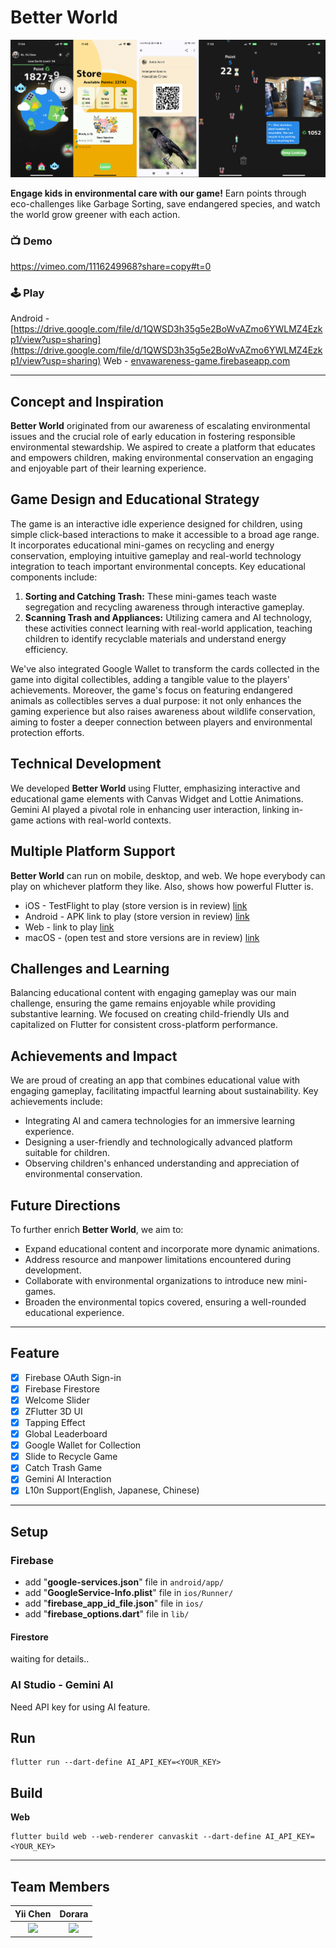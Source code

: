 # Better World

<img src="./demo/better-world.png" />

**Engage kids in environmental care with our game!** Earn points through eco-challenges like Garbage Sorting, save endangered species, and watch the world grow greener with each action.

### 📺 Demo
https://vimeo.com/1116249968?share=copy#t=0

### 🕹️ Play
Android - [https://drive.google.com/file/d/1QWSD3h35g5e2BoWvAZmo6YWLMZ4Ezkp1/view?usp=sharing](https://drive.google.com/file/d/1QWSD3h35g5e2BoWvAZmo6YWLMZ4Ezkp1/view?usp=sharing)
Web - [envawareness-game.firebaseapp.com](envawareness-game.firebaseapp.com)

---

## Concept and Inspiration
**Better World** originated from our awareness of escalating environmental issues and the crucial role of early education in fostering responsible environmental stewardship. We aspired to create a platform that educates and empowers children, making environmental conservation an engaging and enjoyable part of their learning experience.

## Game Design and Educational Strategy
The game is an interactive idle experience designed for children, using simple click-based interactions to make it accessible to a broad age range. It incorporates educational mini-games on recycling and energy conservation, employing intuitive gameplay and real-world technology integration to teach important environmental concepts. Key educational components include:

1. **Sorting and Catching Trash:** These mini-games teach waste segregation and recycling awareness through interactive gameplay.
2. **Scanning Trash and Appliances:** Utilizing camera and AI technology, these activities connect learning with real-world application, teaching children to identify recyclable materials and understand energy efficiency.

We've also integrated Google Wallet to transform the cards collected in the game into digital collectibles, adding a tangible value to the players' achievements. Moreover, the game's focus on featuring endangered animals as collectibles serves a dual purpose: it not only enhances the gaming experience but also raises awareness about wildlife conservation, aiming to foster a deeper connection between players and environmental protection efforts.

## Technical Development
We developed **Better World** using Flutter, emphasizing interactive and educational game elements with Canvas Widget and Lottie Animations. Gemini AI played a pivotal role in enhancing user interaction, linking in-game actions with real-world contexts.

## Multiple Platform Support
**Better World** can run on mobile, desktop, and web. We hope everybody can play on whichever platform they like. Also, shows how powerful Flutter is.
- iOS - TestFlight to play (store version is in review) [link](https://appstoreconnect.apple.com/apps/6478499075/testflight/ios/6e8c08e4-7b3d-414d-91cc-d9a6fc6c4291)
- Android - APK link to play (store version in review) [link](https://drive.google.com/file/d/1W1urHskSz4CExiHfgyALQQ3dmRsxQwOD/view)
- Web - link to play [link](https://envawareness-game.firebaseapp.com/)
- macOS - (open test and store versions are in review) [link](https://appstoreconnect.apple.com/apps/6478499075/testflight/ios/6e8c08e4-7b3d-414d-91cc-d9a6fc6c4291)

## Challenges and Learning
Balancing educational content with engaging gameplay was our main challenge, ensuring the game remains enjoyable while providing substantive learning. We focused on creating child-friendly UIs and capitalized on Flutter for consistent cross-platform performance.

## Achievements and Impact
We are proud of creating an app that combines educational value with engaging gameplay, facilitating impactful learning about sustainability. Key achievements include:

- Integrating AI and camera technologies for an immersive learning experience.
- Designing a user-friendly and technologically advanced platform suitable for children.
- Observing children's enhanced understanding and appreciation of environmental conservation.

## Future Directions
To further enrich **Better World**, we aim to:

- Expand educational content and incorporate more dynamic animations.
- Address resource and manpower limitations encountered during development.
- Collaborate with environmental organizations to introduce new mini-games.
- Broaden the environmental topics covered, ensuring a well-rounded educational experience.

---

## Feature
- [x] Firebase OAuth Sign-in
- [x] Firebase Firestore 
- [x] Welcome Slider
- [x] ZFlutter 3D UI
- [x] Tapping Effect
- [x] Global Leaderboard
- [x] Google Wallet for Collection
- [x] Slide to Recycle Game
- [x] Catch Trash Game
- [x] Gemini AI Interaction
- [x] L10n Support(English, Japanese, Chinese) 

---

## Setup

### Firebase
- add "**google-services.json**" file in `android/app/`
- add "**GoogleService-Info.plist**" file in `ios/Runner/`
- add  "**firebase_app_id_file.json**" file in `ios/`
- add "**firebase_options.dart**" file in `lib/`

#### Firestore

waiting for details..

### AI Studio - Gemini AI
Need API key for using AI feature.

## Run
```
flutter run --dart-define AI_API_KEY=<YOUR_KEY>
```

## Build

**Web**
```
flutter build web --web-renderer canvaskit --dart-define AI_API_KEY=<YOUR_KEY>
```

---

## Team Members

Yii Chen            | Dorara
:-------------------------:|:-------------------------:|
<img src="https://avatars.githubusercontent.com/u/15103960?v=4" width=100 />  |  <img src="https://avatars.githubusercontent.com/u/16376623?v=4" width=100 />
